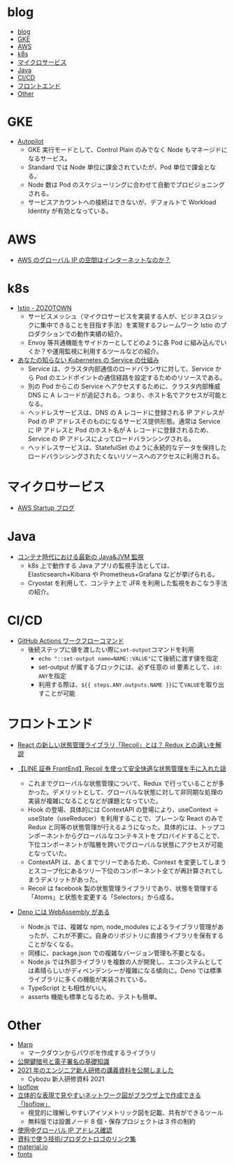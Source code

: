 # blog

<!-- @import "[TOC]" {cmd="toc" depthFrom=1 depthTo=6 orderedList=false} -->

<!-- code_chunk_output -->

- [blog](#blog)
- [GKE](#gke)
- [AWS](#aws)
- [k8s](#k8s)
- [マイクロサービス](#マイクロサービス)
- [Java](#java)
- [CI/CD](#cicd)
- [フロントエンド](#フロントエンド)
- [Other](#other)

<!-- /code_chunk_output -->

# GKE

- [Autopilot](https://medium.com/google-cloud-jp/gke-autopilot-87f8458ccf74)
  - GKE 実行モードとして、Control Plain のみでなく Node もマネージドになるサービス。
  - Standard では Node 単位に課金されていたが、Pod 単位で課金となる。
  - Node 数は Pod のスケジューリングに合わせて自動でプロビジョニングされる。
  - サービスアカウントへの接続はできないが、デフォルトで Workload Identity が有効となっている。

# AWS

- [AWS のグローバル IP の空間はインターネットなのか？](https://tech.nri-net.com/entry/2021/05/10/085654#:~:text=%E3%81%84%E3%81%84%E3%81%88%E3%80%82,%E3%83%8D%E3%83%83%E3%83%88%E3%83%AF%E3%83%BC%E3%82%AF%E3%82%92%E4%BD%BF%E7%94%A8%E3%81%97%E3%81%BE%E3%81%99%E3%80%82)

# k8s

- [Istio - ZOZOTOWN](https://techblog.zozo.com/entry/zozotown-istio-production-ready?amp=1&__twitter_impression=true)
  - サービスメッシュ（マイクロサービスを実装する人が、ビジネスロジックに集中できることを目指す手法）を実現するフレームワーク Istio のプロダクションでの動作実績の紹介。
  - Envoy 等共通機能をサイドカーとしてどのように各 Pod に組み込んでいくか？や運用監視に利用するツールなどの紹介。
- [あなたの知らない Kubernetes の Service の仕組み](https://eng-blog.iij.ad.jp/archives/9998)
  - Service は、クラスタ内部通信のロードバランサに対して、Service から Pod のエンドポイントの通信経路を設定するためのリソースである。
  - 別の Pod からこの Service へアクセスするために、クラスタ内部権威 DNS に A レコードが追記される。つまり、ホスト名でアクセスが可能となる。
  - ヘッドレスサービスは、DNS の A レコードに登録される IP アドレスが Pod の IP アドレスそのものになるサービス提供形態。通常は Service に IP アドレスと Pod のホスト名が A レコードに登録されるため、Service の IP アドレスによってロードバランシングされる。
  - ヘッドレスサービスは、StatefulSet のように永続的なデータを保持したロードバランシングされたくないリソースへのアクセスに利用される。

# マイクロサービス

- [AWS Startup ブログ](https://aws.amazon.com/jp/blogs/startup/techblog-microservices-introduction/)

# Java

- [コンテナ時代における最新の Java&JVM 監視](https://b.chiroito.dev/entry/2021/06/23/163430)
  - k8s 上で動作する Java アプリの監視手法としては、Elasticsearch+Kibana や Prometheus+Grafana などが挙げられる。
  - Cryostat を利用して、コンテナ上で JFR を利用した監視をおこなう手法の紹介。

# CI/CD

- [GitHub Actions ワークフローコマンド](https://docs.github.com/ja/actions/reference/workflow-commands-for-github-actions)
  - 後続ステップに値を渡したい際に`set-output`コマンドを利用
    - `echo "::set-output name=NAME::VALUE"`にて後続に渡す値を指定
    - set-output が属するブロックには、必ず任意の id 要素として、`id: ANY`を指定
    - 利用する際は、`${{ steps.ANY.outputs.NAME }}`にて`VALUE`を取り出すことが可能

# フロントエンド

- [React の新しい状態管理ライブラリ「Recoil」とは？ Redux との違いを解説](https://ics.media/entry/210224/)
- [【LINE 証券 FrontEnd】Recoil を使って安全快適な状態管理を手に入れた話](https://engineering.linecorp.com/ja/blog/line-sec-frontend-using-recoil-to-get-a-safe-and-comfortable-state-management/)

  - これまでグローバルな状態管理について、Redux で行っていることが多かった。デメリットとして、グローバルな状態に対して非同期な処理の実装が複雑になることなどが課題となっていた。
  - Hook の登場、具体的には ContextAPI の登場により、useContext ＋ useState（useReducer）を利用することで、プレーンな React のみで Redux と同等の状態管理が行えるようになった。具体的には、トップコンポーネントからグローバルなコンテキストをプロバイドすることで、下位コンポーネントが階層を跨いでグローバルな状態にアクセスが可能となっていた。
  - ContextAPI は、あくまでツリーであるため、Context を変更してしまうとスコープ化にあるツリー下位のコンポーネント全てが再計算されてしまうデメリットがあった。
  - Recoil は facebook 製の状態管理ライブラリであり、状態を管理する「Atoms」と状態を変更する「Selectors」から成る。

- [Deno には WebAssembly がある](https://www.infoq.com/jp/articles/deno-loves-webassembly/)
  - Node.js では、複雑な npm, node_modules によるライブラリ管理があったが、これが不要に。自身のリポジトリに直接ライブラリを保有することがなくなる。
  - 同様に、package.json での複雑なバージョン管理も不要となる。
  - Node.js では外部ライブラリを複数の人が開発し、エコシステムとしては素晴らしいがディペンデンシーが複雑になる傾向に。Deno では標準ライブラリに多くの機能が実装されている。
  - TypeScript とも相性がいい。
  - asserts 機能も標準となるため、テストも簡単。

# Other

- [Marp](https://zenn.dev/gakin/articles/set_up_marp_on_github_actions)
  - マークダウンからパワポを作成するライブラリ
- [公開鍵暗号と電子署名の基礎知識](https://qiita.com/kunichiko/items/ef5efdb41611d6cf7775)
- [2021 年のエンジニア新人研修の講義資料を公開しました](https://blog.cybozu.io/entry/2021/07/20/100000)
  - Cybozu 新人研修資料 2021
- [Isoflow](https://isoflow.io/)
- [立体的な表現で見やすいネットワーク図がブラウザ上で作成できる「Isoflow」](https://gigazine.net/news/20210722-isoflow/)
  - 視覚的に理解しやすいアイソメトリック図を記載、共有ができるツール
  - 無料版では設置ノード 8 個・保存プロジェクトは 3 件の制約
- [使用中グローバル IP アドレス確認](https://www.cman.jp/network/support/go_access.cgi)
- [資料で使う技術/プロダクトロゴのリンク集](https://qiita.com/tkit/items/932316c5f5f7b162b61e)
- [material.io](https://material.io/)
- [fonts](https://fonts.google.com/icons?icon.query=app)
